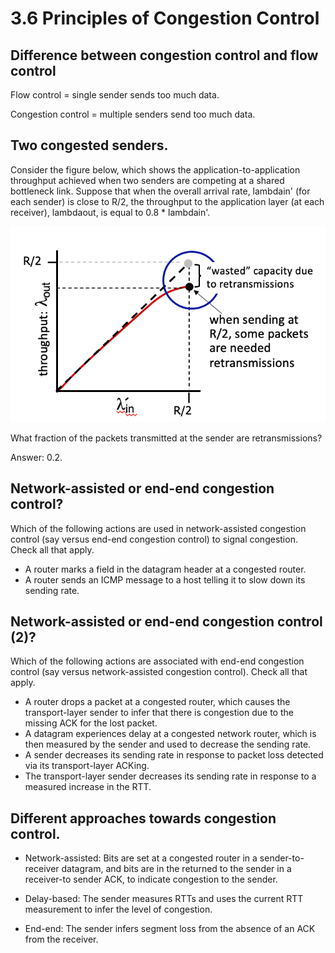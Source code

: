 # 3.6 Principles of Congestion Control

## Difference between congestion control and flow control
Flow control = single sender sends too much data.

Congestion control = multiple senders send too much data.

## Two congested senders.
Consider the figure below, which shows the application-to-application throughput achieved when two senders are competing at a shared bottleneck link.  Suppose that when the overall arrival rate,  lambdain' (for each sender) is close to R/2, the throughput to the application layer (at each receiver), lambdaout, is equal to 0.8 *  lambdain'.

![congested senders](img/3-6-congested-senders.png)

What fraction of the packets transmitted at the sender are retransmissions?

Answer: 0.2.

## Network-assisted or end-end congestion control?
Which of the following actions are used in network-assisted congestion control (say versus end-end congestion control) to signal congestion. Check all that apply.

* A router marks a field in the datagram header at a congested router.
* A router sends an ICMP message to a host telling it to slow down its sending rate.

## Network-assisted or end-end congestion control (2)?

Which of the following actions are associated with end-end congestion control (say versus network-assisted congestion control). Check all that apply.

* A router drops a packet at a congested router, which causes the transport-layer sender to infer that there is congestion due to the missing ACK for the lost packet.
* A datagram experiences delay at a congested network router, which is then measured by the sender and used to decrease the sending rate.
* A sender decreases its sending rate in response to packet loss detected via its transport-layer ACKing.
* The transport-layer sender decreases its sending rate in response to a measured increase in the RTT.

## Different approaches towards congestion control.

* Network-assisted: Bits are set at a congested router in a sender-to-receiver datagram, and bits are in the returned to the sender in a receiver-to sender ACK, to indicate congestion to the sender.

* Delay-based: The sender measures RTTs and uses the current RTT measurement to infer the level of congestion.

* End-end: The sender infers segment loss from the absence of an ACK from the receiver.